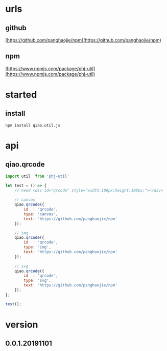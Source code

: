 # urls
## github
[https://github.com/panghaojie/npm](https://github.com/panghaojie/npm)

## npm
[https://www.npmjs.com/package/phj-util](https://www.npmjs.com/package/phj-util)

# started
## install
```
npm install qiao.util.js
```

# api
## qiao.qrcode
```javascript
import util  from 'phj-util'

let test = () => {
	// need <div id="qrcode" style="width:100px;height:100px;"></div>
	
	// canvas
	qiao.qrcode({
		id	: 'qrcode',
		type: 'canvas',
		text: 'https://github.com/panghaojie/npm'
	});

	// img
	qiao.qrcode({
		id	: 'qrcode',
		type: 'img',
		text: 'https://github.com/panghaojie/npm'
	});
	
	// svg
	qiao.qrcode({
		id	: 'qrcode',
		type: 'svg',
		text: 'https://github.com/panghaojie/npm'
	});
};

test();
```
# version
## 0.0.1.20191101
